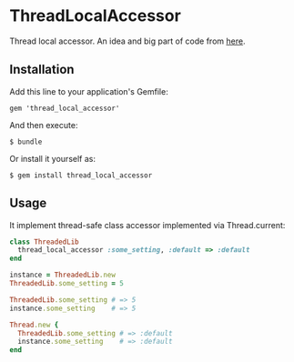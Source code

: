 # ThreadLocalAccessor

Thread local accessor. An idea and big part of code from [here](http://coderrr.wordpress.com/2008/04/10/lets-stop-polluting-the-threadcurrent-hash/).

## Installation

Add this line to your application's Gemfile:

    gem 'thread_local_accessor'

And then execute:

    $ bundle

Or install it yourself as:

    $ gem install thread_local_accessor

## Usage

It implement thread-safe class accessor implemented via Thread.current:

``` ruby
class ThreadedLib
  thread_local_accessor :some_setting, :default => :default
end

instance = ThreadedLib.new
ThreadedLib.some_setting = 5

ThreadedLib.some_setting # => 5
instance.some_setting    # => 5

Thread.new {
  ThreadedLib.some_setting # => :default
  instance.some_setting    # => :default
end
```


